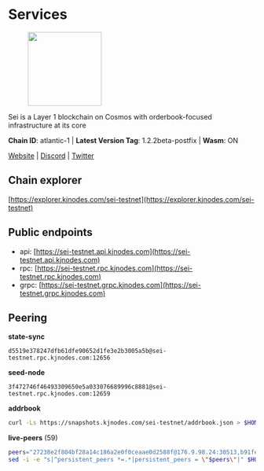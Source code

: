 # Services

<figure><img src="https://raw.githubusercontent.com/kj89/testnet_manuals/main/pingpub/logos/sei.png" width="150" alt=""><figcaption></figcaption></figure>

Sei is a Layer 1 blockchain on Cosmos with orderbook-focused infrastructure at its core

**Chain ID**: atlantic-1 | **Latest Version Tag**: 1.2.2beta-postfix | **Wasm**: ON

[Website](https://www.seinetwork.io) | [Discord](https://discord.gg/sei) | [Twitter](https://twitter.com/SeiNetwork)




## Chain explorer
[https://explorer.kjnodes.com/sei-testnet](https://explorer.kjnodes.com/sei-testnet)

## Public endpoints

* api: [https://sei-testnet.api.kjnodes.com](https://sei-testnet.api.kjnodes.com)
* rpc: [https://sei-testnet.rpc.kjnodes.com](https://sei-testnet.rpc.kjnodes.com)
* grpc: [https://sei-testnet.grpc.kjnodes.com](https://sei-testnet.grpc.kjnodes.com)

## Peering

**state-sync**

```text
d5519e378247dfb61dfe90652d1fe3e2b3005a5b@sei-testnet.rpc.kjnodes.com:12656
```

**seed-node**

```text
3f472746f46493309650e5a033076689996c8881@sei-testnet.rpc.kjnodes.com:12659
```

**addrbook**
```bash
curl -Ls https://snapshots.kjnodes.com/sei-testnet/addrbook.json > $HOME/.sei/config/addrbook.json
```

**live-peers** (59)
```bash
peers="27238e2f804bf28a14c186a2e0f0ceaae0d2588f@176.9.98.24:30513,b91fe8739e731d1bca270fabc5cc50ff26699c56@43.131.17.146:26656,3bb02c353ef3178cd6779a4b608f597538f21126@162.62.233.113:26656,e890fcf9735a3cbfb236b8c4f75d0110c9988776@65.108.136.152:29656,2f04f9f3e3ce6e4904c855b96ab53f31c8de769b@135.181.147.1:26656,0d011b164a5797784cadf6837de162b9ce282ed0@65.109.92.241:20036,cd5fc0bf33cb7e4a16a377fcb25d9c135165cc8b@66.45.251.38:46656,d5519e378247dfb61dfe90652d1fe3e2b3005a5b@65.109.68.190:12656,d530ce66d57a291c15e7cea39419eef0771c710f@65.109.11.205:24656,bbbb471dd787b973de4804e8b805a143838fd95c@5.78.40.113:24656,a541b059e17aea3bd4843314937036544bd6a838@135.181.251.102:26656,8c8f4836219db2705bf3fa9caff065150a8f84c4@95.217.189.118:26656,fd8726a2d70339acd1e5a5814e232be1a2f54298@185.177.216.126:12656,558c8143cf633b07a36c2bc3d148707aa05cd240@23.81.180.195:36656,d949da32bd77e472168a14dc65b1f9b13a075cc1@34.124.245.127:26656,c7b9b656be19c0d2944c14a9b2a87856c7dcc5e3@54.241.145.170:26656,d29f3c83772b30b712f72fbbecdc64fd2c2d1b20@38.242.151.106:12656,b1f7e49b8fd8565cab4cb4c4a0d365c5aeb19c38@65.21.225.178:26656,38dcbc018101b0dbe5dff69f3d9aeb028fcef338@95.217.233.32:26656,68cb8543aa50c873fd79431c12e4436a5355ae90@148.251.47.69:12656,32bd80fe84f92702494976b894404663e12a7152@162.55.223.23:12656,1dd91ce29a1f296a1e5dd9533c06a311b0b604f6@65.108.231.124:14656,8f09568ff49598e00e2f565d73eef45b1f5d5646@5.161.194.135:24656,ca72209dded4120da636703728832193ed3e8d87@154.53.42.141:26656,587d16dd07535bd064947233f75adf6880777e53@65.109.19.93:27212,6d5f9b823c89ba72a27cb77aee843a7c5228ae40@13.52.245.93:26656,cb44e5eaa41826480db16c4bd68f64c15de0eb17@155.133.27.170:12656,675dd7d4308c2e93d9b789c873541e1e1774251d@65.108.233.102:26656,ff1efa6a0f7dfbd2ecb807b9f1a75c8bb894b05c@65.108.238.147:26656,05c5c96e0a1911b1cb0415fe3bcee6cf1f7a4395@65.108.131.190:28356,e8f7366b0c93359a241891f287552beafd69db2e@65.108.199.62:12656,efa769dde3f31d84f2587e3ec09a09014bb0437b@84.21.171.200:12656,f47b94338fed2b0edc771a4251197c4b9ef8b50f@95.217.158.236:26656,6afff5d7c886e394f402bc0b4cfe7366542a106a@144.76.90.130:31656,875f32f45e88371cd4b575d86c064d8afa9410e8@194.163.158.144:26656,cd69b96a93de9cb9b91fe45ffa0be4b34e3d1880@65.109.85.226:7000,9c534ecc23549a6d2c9cd8f210dcac704c3bb4b2@65.109.112.178:27656,81f9fdb42a6b76179e364737d9e352d096502084@159.69.180.31:26656,87284aa67519d13a2e504bd09f368d9f830b7ef2@15.204.141.51:26656,5dc46d23be16052abf78a30e9103d0173d75751c@65.108.137.92:25656,5deda0a64001c36c4f4c82f08dce7f9e9284221f@5.161.61.243:24656,411d4df7b86dd9737fb738e1b6a027e05256c3dc@95.217.182.223:24656,55632b262f77e7bdb6aa584293e69426349ef833@65.108.78.116:12656,873a358b46b07c0c7c0280397a5ad27954a10633@162.19.238.186:26656,794b45a9ff3d30fdf44f9277775a58f61a2a59b9@148.251.11.99:12656,b6bbd640a7bb36a10b242d8cbd2b714371a6f790@141.94.138.48:26667,5401e2589f554076c2d4eb4ca99650c6616c0a30@178.239.197.187:26656,15ac33c2a7f02585ef6c012d7dc5b034154a0536@162.55.223.216:12656,1fc581acd401fb38d1f0c1a4b57ece6c096b3a98@142.132.253.112:14656,c5b049dfa5240037f4ddcc0e57d6ccbc69fd1857@65.108.3.234:26656,e69452a34c0b20142eaaa2571a392ae6ad371a8e@65.108.195.235:26656,c6a74fa2d02a4b3adab20acd64dde359c824bfae@5.9.94.182:12656,14ccbaa661ddea363d906de6a761b0aac4cb593f@51.77.56.42:51656,38b4d78c7d6582fb170f6c19330a7e37e6964212@5.9.147.22:46656,85bd7c5ac455ed082d7974d7f157310cc8243e2d@144.76.67.53:2420,3bbf7adefda7d1b430f25759a42be2296fc7b74a@65.108.72.233:26556,3c690730729c444a197587bd9d510db138b7cf92@142.132.163.93:26656,59f888f410408d559c730ee137a9dda048329aa1@65.21.7.111:26656,eb1c4486e415b6bfeab88b32bc2baab57c892019@161.97.163.180:26656"
sed -i -e "s|^persistent_peers *=.*|persistent_peers = \"$peers\"|" $HOME/.sei/config/config.toml
```
